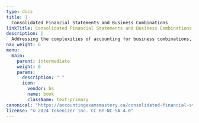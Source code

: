 ```yaml
---
type: docs
title: |
  Consolidated Financial Statements and Business Combinations
linkTitle: Consolidated Financial Statements and Business Combinations
description: |
  Addressing the complexities of accounting for business combinations, this online guide explains how to prepare consolidated financial statements. It covers acquisition methods, non-controlling interests, and intercompany transactions, offering insight into group accounting.
nav_weight: 6
menu:
  main:
    parent: intermediate
    weight: 6
    params:
      description: " "
      icon:
        vendor: bs
        name: book
        className: text-primary
canonical: "https://accountingexamsmastery.ca/consolidated-financial-statements"
license: "© 2024 Tokenizer Inc. CC BY-NC-SA 4.0"
---
```

